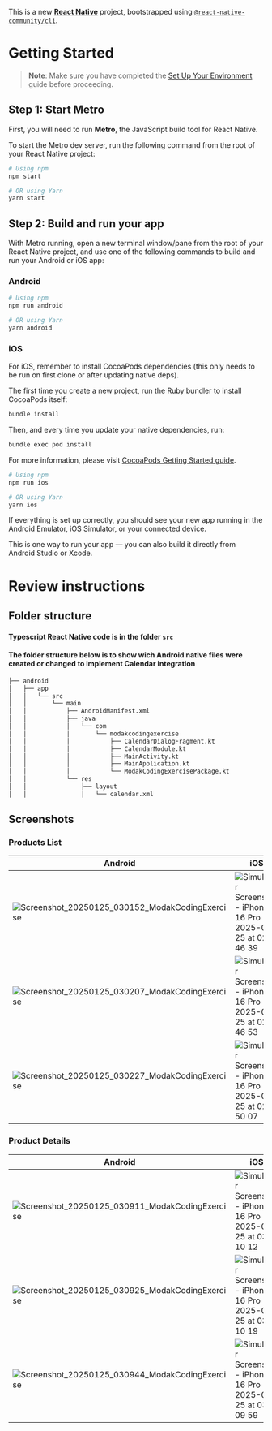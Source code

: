 This is a new [**React Native**](https://reactnative.dev) project, bootstrapped using [`@react-native-community/cli`](https://github.com/react-native-community/cli).

# Getting Started

> **Note**: Make sure you have completed the [Set Up Your Environment](https://reactnative.dev/docs/set-up-your-environment) guide before proceeding.

## Step 1: Start Metro

First, you will need to run **Metro**, the JavaScript build tool for React Native.

To start the Metro dev server, run the following command from the root of your React Native project:

```sh
# Using npm
npm start

# OR using Yarn
yarn start
```

## Step 2: Build and run your app

With Metro running, open a new terminal window/pane from the root of your React Native project, and use one of the following commands to build and run your Android or iOS app:

### Android

```sh
# Using npm
npm run android

# OR using Yarn
yarn android
```

### iOS

For iOS, remember to install CocoaPods dependencies (this only needs to be run on first clone or after updating native deps).

The first time you create a new project, run the Ruby bundler to install CocoaPods itself:

```sh
bundle install
```

Then, and every time you update your native dependencies, run:

```sh
bundle exec pod install
```

For more information, please visit [CocoaPods Getting Started guide](https://guides.cocoapods.org/using/getting-started.html).

```sh
# Using npm
npm run ios

# OR using Yarn
yarn ios
```

If everything is set up correctly, you should see your new app running in the Android Emulator, iOS Simulator, or your connected device.

This is one way to run your app — you can also build it directly from Android Studio or Xcode.

# Review instructions

## Folder structure

#### Typescript React Native code is in the folder `src`

#### The folder structure below is to show wich Android native files were created or changed to implement Calendar integration

```sh
├── android
│   ├── app
│   │   └── src
│   │       └── main
│   │           ├── AndroidManifest.xml
│   │           ├── java
│   │           │   └── com
│   │           │       └── modakcodingexercise
│   │           │           ├── CalendarDialogFragment.kt
│   │           │           ├── CalendarModule.kt
│   │           │           ├── MainActivity.kt
│   │           │           ├── MainApplication.kt
│   │           │           └── ModakCodingExercisePackage.kt
│   │           └── res
│   │               ├── layout
│   │               │   └── calendar.xml
```


## Screenshots

### Products List

Android | iOS
---- | ----
![Screenshot_20250125_030152_ModakCodingExercise](https://github.com/user-attachments/assets/84c4e668-94c5-43ce-af32-30937cc9552e) | ![Simulator Screenshot - iPhone 16 Pro - 2025-01-25 at 02 46 39](https://github.com/user-attachments/assets/39207c0d-7a53-465f-8f2a-721019fbf1a0)
![Screenshot_20250125_030207_ModakCodingExercise](https://github.com/user-attachments/assets/c7a347b2-ed84-4401-8a72-00a8ee60cf66) | ![Simulator Screenshot - iPhone 16 Pro - 2025-01-25 at 02 46 53](https://github.com/user-attachments/assets/c62366d1-5dba-4bba-af50-3b7e364aac88) 
![Screenshot_20250125_030227_ModakCodingExercise](https://github.com/user-attachments/assets/8cf6d406-f0b1-4858-9070-628613fd635e) | ![Simulator Screenshot - iPhone 16 Pro - 2025-01-25 at 02 50 07](https://github.com/user-attachments/assets/f546b0f8-dc4e-4553-b448-b77382ef49c7)

### Product Details

Android | iOS
---- | ----
![Screenshot_20250125_030911_ModakCodingExercise](https://github.com/user-attachments/assets/c81f2de1-60c0-4359-99dc-0560a8411405) | ![Simulator Screenshot - iPhone 16 Pro - 2025-01-25 at 03 10 12](https://github.com/user-attachments/assets/4f0f0897-7a5f-4ad3-aa27-0afe60e3deae)
![Screenshot_20250125_030925_ModakCodingExercise](https://github.com/user-attachments/assets/ec3a2641-ac1c-414c-9f30-e8567f13d1ab) | ![Simulator Screenshot - iPhone 16 Pro - 2025-01-25 at 03 10 19](https://github.com/user-attachments/assets/de073d7c-1a94-470c-b56f-18ee5611a428)
![Screenshot_20250125_030944_ModakCodingExercise](https://github.com/user-attachments/assets/eb9a05c3-d927-423d-9e50-a8a52c4165e4) | ![Simulator Screenshot - iPhone 16 Pro - 2025-01-25 at 03 09 59](https://github.com/user-attachments/assets/e6b17773-7b7f-475c-a5d0-63e8983b5afc)






